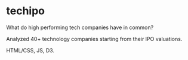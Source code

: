 # techipo
What do high performing tech companies have in common? 

Analyzed 40+ technology companies starting from their IPO valuations. 

HTML/CSS, JS, D3.
